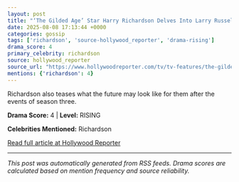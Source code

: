 ```yaml
---
layout: post
title: "‘The Gilded Age’ Star Harry Richardson Delves Into Larry Russell’s Relationship With Marian Brook Heading Into Finale""
date: 2025-08-08 17:13:44 +0000
categories: gossip
tags: ['richardson', 'source-hollywood_reporter', 'drama-rising']
drama_score: 4
primary_celebrity: richardson
source: hollywood_reporter
source_url: "https://www.hollywoodreporter.com/tv/tv-features/the-gilded-age-larry-marian-harry-richardson-finale-interview-1236340310/""
mentions: {'richardson': 4}
---
```


Richardson also teases what the future may look like for them after the events of season three.

**Drama Score:** 4 | **Level:** RISING

**Celebrities Mentioned:** Richardson

[Read full article at Hollywood Reporter](https://www.hollywoodreporter.com/tv/tv-features/the-gilded-age-larry-marian-harry-richardson-finale-interview-1236340310/)

---
*This post was automatically generated from RSS feeds. Drama scores are calculated based on mention frequency and source reliability.*
